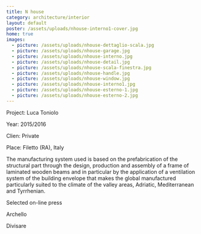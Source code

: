 ```yaml
---
title: N house
category: architecture/interior
layout: default
poster: /assets/uploads/nhouse-interno1-cover.jpg
home: true
images:
  - picture: /assets/uploads/nhouse-dettaglio-scala.jpg
  - picture: /assets/uploads/nhouse-garage.jpg
  - picture: /assets/uploads/nhouse-interno.jpg
  - picture: /assets/uploads/nhouse-detail.jpg
  - picture: /assets/uploads/nhouse-scala-finestra.jpg
  - picture: /assets/uploads/nhouse-handle.jpg
  - picture: /assets/uploads/nhouse-window.jpg
  - picture: /assets/uploads/nhouse-interno1.jpg
  - picture: /assets/uploads/nhouse-esterno-1.jpg
  - picture: /assets/uploads/nhouse-esterno-2.jpg
---
```

Project: Luca Toniolo

Year: 2015/2016

Clien: Private

Place: Filetto (RA), Italy

The manufacturing system used is based on the prefabrication of the structural part through the design, production and assembly of a frame of laminated wooden beams and in particular by the application of a ventilation system of the building envelope that makes the global manufactured particularly suited to the climate of the valley areas, Adriatic, Mediterranean and Tyrrhenian.

Selected on-line press

Archello

Divisare

